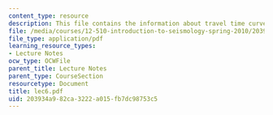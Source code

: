 ```yaml
---
content_type: resource
description: This file contains the information about travel time curves.
file: /media/courses/12-510-introduction-to-seismology-spring-2010/203934a982ca3222a015fb7dc98753c5_lec6.pdf
file_type: application/pdf
learning_resource_types:
- Lecture Notes
ocw_type: OCWFile
parent_title: Lecture Notes
parent_type: CourseSection
resourcetype: Document
title: lec6.pdf
uid: 203934a9-82ca-3222-a015-fb7dc98753c5
---
```

